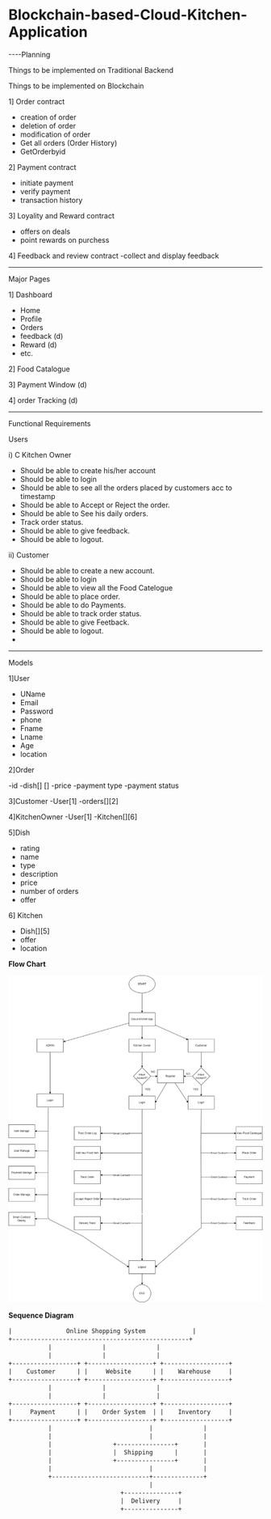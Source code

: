 # Blockchain-based-Cloud-Kitchen-Application




----Planning 


Things to be implemented on Traditional Backend



Things to be implemented on Blockchain


1] Order contract
- creation of order
- deletion of order
- modification of order
- Get all orders (Order History)
- GetOrderbyid

2] Payment contract
- initiate payment
- verify payment
- transaction history
  
3] Loyality and Reward contract
- offers on deals
- point rewards on purchess

4] Feedback and review contract
-collect and display feedback

---------------------------------------------------

Major Pages

1] Dashboard 
 - Home
 - Profile
 - Orders
 - feedback (d)
 - Reward (d)
 - etc.

2] Food Catalogue

3] Payment Window (d)

4] order Tracking (d)

---------------------------------------------------
Functional Requirements

Users

i) C Kitchen Owner

- Should be able to create his/her account
- Should be able to login
- Should be able to see all the orders placed by customers acc to timestamp
- Should be able to Accept or Reject the order.
- Should be able to See his daily orders.
- Track order status.
- Should be able to give feedback.
- Should be able to logout.

ii) Customer
- Should be able to create a new account.
- Should be able to login
- Should be able to view all the Food Catelogue
- Should be able to place order.
- Should be able to do Payments.
- Should be able to track order status.
- Should be able to give Feetback.
- Should be able to logout.
- 
-----------------------------------------------------------------------------------------------------

Models

1]User
- UName
- Email
- Password
- phone
- Fname
- Lname
- Age
- location


2]Order

-id
-dish[] []
-price
-payment type
-payment status

3]Customer
-User[1]
-orders[][2]

4]KitchenOwner
-User[1]
-Kitchen[][6]

5]Dish
- rating
- name
- type
- description
- price
- number of orders
- offer

6] Kitchen
- Dish[][5]
- offer
- location

**Flow Chart**

![Flow chart](./workingFlow.png)

**Sequence Diagram**
```+-------------------------------------------------+
|               Online Shopping System             |
+-------------------------------------------------+
           |              |              |
           |              |              |
+------------------+ +------------------+ +------------------+
|    Customer      | |     Website      | |    Warehouse     |
+------------------+ +------------------+ +------------------+
           |              |              |
           |              |              |
+------------------+ +------------------+ +------------------+
|     Payment      | |    Order System  | |    Inventory     |
+------------------+ +------------------+ +------------------+
           |                           |              |
           |                           |              |
           |                 +----------------+       |
           |                 |  Shipping      |       |
           |                 +----------------+       |
           |                           |              |
           +---------------------------+--------------+
                                       |
                               +---------------+
                               |  Delivery     |
                               +---------------+ 
